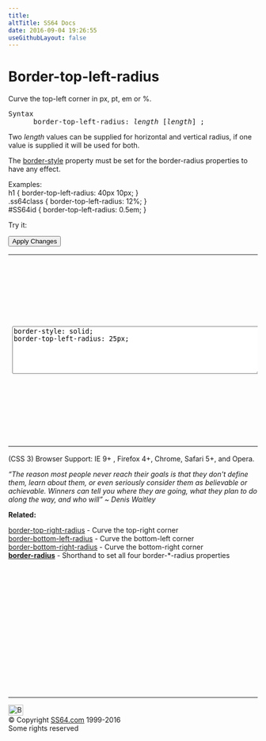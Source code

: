 ```yaml
---
title:
altTitle: SS64 Docs
date: 2016-09-04 19:26:55
useGithubLayout: false
---
```

<!-- #BeginLibraryItem "/Library/head_css.lbi" --><!-- #EndLibraryItem --><h1>Border-top-left-radius</h1>
<p>Curve the top-left corner in <span class="code">px, pt, em</span> or <span class="code">%</span>. </p>
<pre>Syntax
      border-top-left-radius: <i>length</i> [<i>length</i>] ;</pre>
<p>Two <i>length</i> values can be supplied for horizontal and vertical radius, if one value is supplied it will be used for both.</p>
<p>The <span class="code"><a href="border-style.html">border-style</a></span> property must be set for the border-radius properties to have any effect. </p>
<p>Examples:<br>
  <span class="code">h1 { border-top-left-radius: 40px 10px; }<br>
    .ss64class { border-top-left-radius: 12%; }</span><br>
    <span class="code">#SS64id { border-top-left-radius: 0.5em;  }</span>    <br>
</p>
<p>Try it:</p><input type="button" onclick="ApplyStyle()" value="Apply Changes">
<table>
  <tbody><tr>
    <td><textarea name="tryit" id="trycode" cols="60" rows="6" onfocus="this.style.background='#fff';" onblur="this.style.background='#eee';" tabindex="1">border-style: solid;
border-top-left-radius: 25px;
</textarea></td>
    <td><div id="tryresult">This is a sample of text with a CSS border. By default each corner will be square but this can be rounded by applying a CSS radius.</div></td>
  </tr>
</tbody></table>
<p>(CSS 3) Browser Support:  IE 9+ , Firefox 4+, Chrome, Safari 5+, and Opera.</p>
<p class="quote"><i>“The reason most people never reach their goals is that they don't define them, learn about them, or even seriously consider them as believable or achievable. Winners can tell you where they are going, what they plan to do along the way, and who will”   ~ Denis Waitley</i></p><p><b>Related:</b></p>
<p><a href="border-top-right-radius.html">border-top-right-radius</a> - Curve the top-right corner <br>
<a href="border-bottom-left-radius.html">border-bottom-left-radius</a> - Curve the bottom-left corner<br>
<a href="border-bottom-right-radius.html">border-bottom-right-radius</a> - Curve the bottom-right corner<br>
<b><a href="border-radius.html">border-radius</a></b> - Shorthand to set all four border-*-radius properties</p><!-- #BeginLibraryItem "/Library/foot_css.lbi" --><p>
<!-- CSS -->
<ins class="adsbygoogle" style="display:inline-block;width:300px;height:250px" data-ad-client="ca-pub-6140977852749469" data-ad-slot="2739097502"></ins>
<script>
(adsbygoogle = window.adsbygoogle || []).push({});
</script></p>
<hr>
<div id="bl" class="footer"><a href="border-top-left-radius.html#"><img src="../images/top.png" width="30" height="22" alt="Back to the Top"></a></div>
<div id="br" class="footer, tagline">© Copyright <a href="http://ss64.com/">SS64.com</a> 1999-2016<br>
Some rights reserved</div><!-- #EndLibraryItem -->

